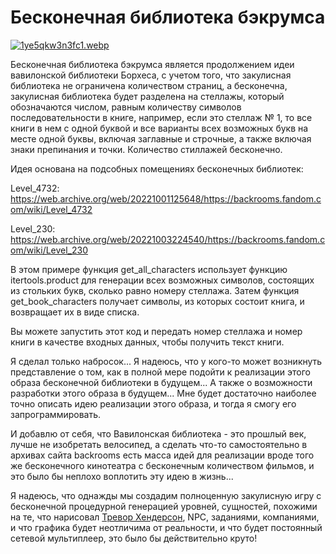 # Бесконечная библиотека бэкрумса

[![1ye5qkw3n3fc1.webp](https://i.postimg.cc/DZzYFrjs/1ye5qkw3n3fc1.webp)](https://postimg.cc/5HZmSCMN)

Бесконечная библиотека бэкрумса является продолжением идеи вавилонской библиотеки Борхеса, с учетом того, что закулисная библиотека не ограничена количеством страниц, а бесконечна, закулисная библиотека будет разделена на стеллажы, который обозначаются числом, равным количеству символов последовательности в книге, например, если это стеллаж № 1, то все книги в нем с одной буквой и все варианты всех возможных букв на месте одной буквы, включая заглавные и строчные, а также включая знаки препинания и точки. Количество стиллажей бесконечно.

Идея основана на подсобных помещениях бесконечных библиотек:

Level_4732:   https://web.archive.org/web/20221001125648/https://backrooms.fandom.com/wiki/Level_4732

Level_230:   https://web.archive.org/web/20221003224540/https://backrooms.fandom.com/wiki/Level_230

В этом примере функция get_all_characters использует функцию itertools.product для генерации всех возможных символов, состоящих из стольких букв, сколько равно номеру стеллажа. Затем функция get_book_characters получает символы, из которых состоит книга, и возвращает их в виде списка.

Вы можете запустить этот код и передать номер стеллажа и номер книги в качестве входных данных, чтобы получить текст книги.

Я сделал только набросок... Я надеюсь, что у кого-то может возникнуть представление о том, как в полной мере подойти к реализации этого образа бесконечной библиотеки в будущем... А также о возможности разработки этого образа в будущем... Мне будет достаточно наиболее точно описать идею реализации этого образа, и тогда я смогу его запрограммировать.

И добавлю от себя, что Вавилонская библиотека - это прошлый век, лучше не изобретать велосипед, а сделать что-то самостоятельно в архивах сайта backrooms есть масса идей для реализации вроде того же бесконечного кинотеатра с бесконечным количеством фильмов, и это было бы неплохо воплотить эту идею в жизнь...

Я надеюсь, что однажды мы создадим полноценную закулисную игру с бесконечной процедурной генерацией уровней, сущностей, похожими на те, что нарисовал [Тревор Хендерсон](https://www.youtube.com/watch?v=0rix31kJwPg), NPC, заданиями, компаниями, и что графика будет неотличима от реальности, и что будет постоянный сетевой мультиплеер, это было бы действительно круто!
